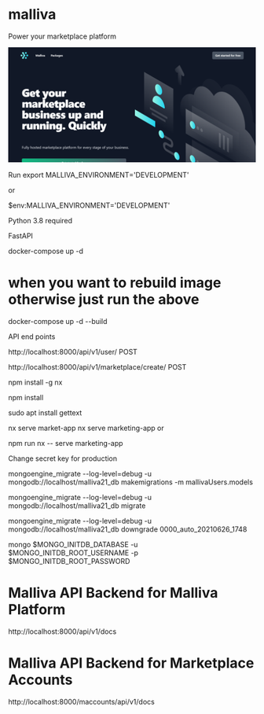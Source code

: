 # malliva
Power your marketplace platform

![Home page](https://github.com/malliva/malliva/blob/master/screenshot_home.png)

Run 
export MALLIVA_ENVIRONMENT='DEVELOPMENT'

or 

$env:MALLIVA_ENVIRONMENT='DEVELOPMENT'

Python 3.8 required

FastAPI

docker-compose up -d

# when you want to rebuild image otherwise just run the above
docker-compose up -d --build

API end points

http://localhost:8000/api/v1/user/ POST

http://localhost:8000/api/v1/marketplace/create/ POST

npm install -g nx

npm install

sudo apt install gettext

nx serve market-app
nx serve marketing-app or 

npm run nx -- serve marketing-app

Change secret key for production

mongoengine_migrate --log-level=debug -u mongodb://localhost/malliva21_db makemigrations -m mallivaUsers.models

mongoengine_migrate --log-level=debug -u mongodb://localhost/malliva21_db migrate

mongoengine_migrate --log-level=debug -u mongodb://localhost/malliva21_db downgrade 0000_auto_20210626_1748

mongo $MONGO_INITDB_DATABASE -u $MONGO_INITDB_ROOT_USERNAME -p $MONGO_INITDB_ROOT_PASSWORD


# Malliva API Backend for Malliva Platform

http://localhost:8000/api/v1/docs


# Malliva API Backend for Marketplace Accounts
http://localhost:8000/maccounts/api/v1/docs